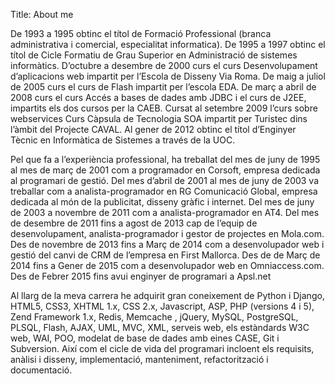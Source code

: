 Title: About me

De 1993 a 1995 obtinc el títol de Formació Professional (branca administrativa i comercial, especialitat informatica). De 1995 a 1997 obtinc el títol de Cicle Formatiu de Grau Superior en Administració de sistemes informàtics. D’octubre a desembre de 2000 curs el curs Desenvolupament d’aplicacions web impartit per l’Escola de Disseny Via Roma. De maig a juliol de 2005 curs el curs de Flash impartit per l’escola EDA. De març a abril de 2008 curs el curs Accés a bases de dades amb JDBC i el curs de J2EE, impartits els dos cursos per la CAEB. Cursat al setembre 2009 l’curs sobre webservices Curs Càpsula de Tecnologia SOA impartit per Turistec dins l’àmbit del Projecte CAVAL. Al gener de 2012 obtinc el títol d’Enginyer Tècnic en Informàtica de Sistemes a través de la UOC.

Pel que fa a l’experiència professional, ha treballat del mes de juny de 1995 al mes de març de 2001 com a programador en Corsoft, empresa dedicada al programari de gestió. Del mes d’abril de 2001 al mes de juny de 2003 va treballar com a analista-programador en RG Comunicació Global, empresa dedicada al món de la publicitat, disseny gràfic i internet. Del mes de juny de 2003 a novembre de 2011 com a analista-programador en AT4. Del mes de desembre de 2011 fins a agost de 2013 cap de l’equip de desenvolupament, analista-programador i gestor de projectes en Mola.com. Des de novembre de 2013 fins a Març de 2014 com a desenvolupador web i gestió del canvi de CRM de l’empresa en First Mallorca. Des de de Març de 2014 fins a Gener de 2015 com a desenvolupador web en Omniaccess.com. Des de Febrer 2015 fins avui enginyer de programari a Apsl.net

Al llarg de la meva carrera he adquirit gran coneixement de Python i Django, HTML5, CSS3, XHTML 1.x, CSS 2.x, Javascript, ASP, PHP (versions 4 i 5), Zend Framework 1.x, Redis, Memcache , jQuery, MySQL, PostgreSQL, PLSQL, Flash, AJAX, UML, MVC, XML, serveis web, els estàndards W3C web, WAI, POO, modelat de base de dades amb eines CASE, Git i Subversion. Així com el cicle de vida del programari incloent els requisits, anàlisi i disseny, implementació, manteniment, refactorització i documentació.